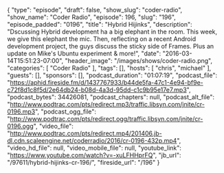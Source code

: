 {
  "type": "episode",
  "draft": false,
  "show_slug": "coder-radio",
  "show_name": "Coder Radio",
  "episode": 196,
  "slug": "196",
  "episode_padded": "0196",
  "title": "Hybrid Hijinks",
  "description": "Dscussing Hybrid development ha a big elephant in the room. This week, we give this elephant the mic. Then, reflecting on a recent Android development project, the guys discuss the sticky side of Frames. Plus an update on Mike's Ubuntu experiment & more!",
  "date": "2016-03-14T15:51:23-07:00",
  "header_image": "/images/shows/coder-radio.png",
  "categories": [
    "Coder Radio"
  ],
  "tags": [],
  "hosts": [
    "chris",
    "michael"
  ],
  "guests": [],
  "sponsors": [],
  "podcast_duration": "01:07:19",
  "podcast_file": "https://aphid.fireside.fm/d/1437767933/b44de5fa-47c1-4e94-bf9e-c72f8d1c8f5d/2e64db24-b08d-4a3d-95dd-c1c9b95e17e7.mp3",
  "podcast_bytes": 34426081,
  "podcast_chapters": null,
  "podcast_alt_file": "http://www.podtrac.com/pts/redirect.mp3/traffic.libsyn.com/jnite/cr-0196.mp3",
  "podcast_ogg_file": "http://www.podtrac.com/pts/redirect.ogg/traffic.libsyn.com/jnite/cr-0196.ogg",
  "video_file": "http://www.podtrac.com/pts/redirect.mp4/201406.jb-dl.cdn.scaleengine.net/coderradio/2016/cr-0196-432p.mp4",
  "video_hd_file": null,
  "video_mobile_file": null,
  "youtube_link": "https://www.youtube.com/watch?v=-xuLFHHprFQ",
  "jb_url": "/97611/hybrid-hijinks-cr-196/",
  "fireside_url": "/196"
}

